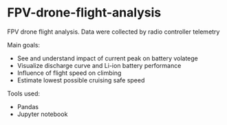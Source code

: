 # FPV-drone-flight-analysis
FPV drone flight analysis.
Data were collected by radio controller telemetry

Main goals:
- See and understand impact of current peak on battery volatege
- Visualize discharge curve and Li-ion battery performance 
- Influence of flight speed on climbing
- Estimate lowest possible cruising safe speed


Tools used:
- Pandas 
- Jupyter notebook

